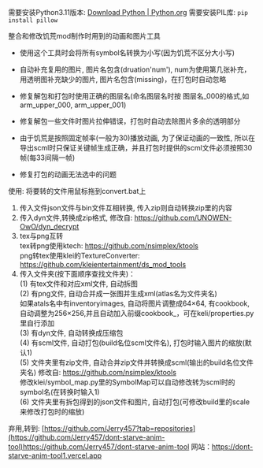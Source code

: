需要安装Python3.11版本: [Download Python | Python.org](https://www.python.org/downloads/)
需要安装PIL库: `pip install pillow`



整合和修改饥荒mod制作时用到的动画和图片工具
- 使用这个工具时会将所有symbol名转换为小写(因为饥荒不区分大小写)

- 自动补充复用的图片, 图片名包含(druation'num'), num为使用第几张补充，用透明图补充缺少的图片, 图片名包含(missing)，在打包时自动忽略

- 修复解包和打包时使用正确的图层名(命名图层名时按 图层名_000的格式,如arm_upper_000, arm_upper_001)

- 修复解包一些文件时图片拉伸错误，打包时自动去除图片多余的透明部分

- 由于饥荒是按照固定帧率(一般为30)播放动画, 为了保证动画的一致性, 所以在导出scml时只保证关键帧生成正确，并且打包时提供的scml文件必须按照30帧(每33间隔一帧)

- 修复打包的动画无法选中的问题

  

使用: 将要转的文件用鼠标拖到convert.bat上
1. 传入文件json文件与bin文件互相转换, 传入zip则自动转换zip里的内容  
2. 传入dyn文件,转换成zip格式, 修改自: https://github.com/UNOWEN-OwO/dyn_decrypt  
3. tex与png互转  
   tex转png使用ktech: https://github.com/nsimplex/ktools  
   png转tex使用klei的TextureConverter: https://github.com/kleientertainment/ds_mod_tools  
4. 传入文件夹(按下面顺序查找文件夹)：  
    (1) 有tex文件和对应xml文件, 自动拆图  
    (2) 有png文件, 自动合并成一张图并生成xml(atlas名为文件夹名)  
           如果atals名中有inventoryimages, 自动将图片调整成64×64, 有cookbook, 自动调整为256×256,并且自动加入前缀cookbook_，可在keli/properties.py里自行添加  
    (3) 有dyn文件, 自动转换成压缩包  
    (4) 有scml文件, 自动打包(build名位scml文件名), 打包时输入图片的缩放(默认1)  
    (5) 文件夹里有zip文件, 自动合并zip文件并转换成scml(输出的build名位文件夹名) 修改自: https://github.com/nsimplex/ktools  
            修改klei/symbol_map.py里的SymbolMap可以自动修改转为scml时的symbol名(在转换时输入1)  
    (6) 文件夹里有拆包得到的json文件和图片, 自动打包(可修改build里的scale来修改打包时的缩放)  

弃用,转到: [https://github.com/Jerry457?tab=repositories](https://github.com/Jerry457/dont-starve-anim-tool)https://github.com/Jerry457/dont-starve-anim-tool
网站：https://dont-starve-anim-tool1.vercel.app
